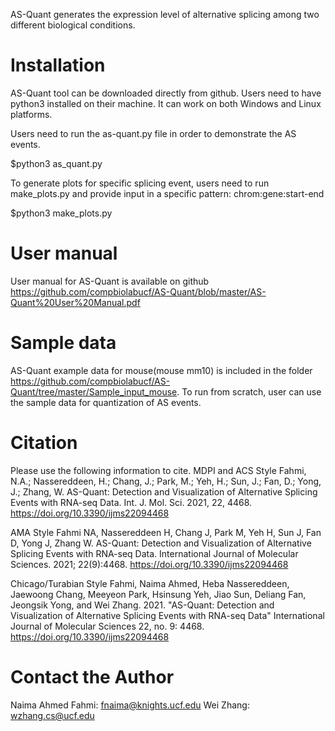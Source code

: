 AS-Quant generates the expression level of alternative splicing among two different biological conditions.

# Installation
AS-Quant tool can be downloaded directly from github. Users need to have python3 installed on their machine. It can work on both Windows and Linux platforms.

Users need to run the as-quant.py file in order to demonstrate the AS events.

$python3 as_quant.py

To generate plots for specific splicing event, users need to run make_plots.py and provide input in a specific pattern: chrom:gene:start-end

$python3 make_plots.py

# User manual
User manual for AS-Quant is available on github https://github.com/compbiolabucf/AS-Quant/blob/master/AS-Quant%20User%20Manual.pdf

# Sample data
AS-Quant example data for mouse(mouse mm10) is included in the folder https://github.com/compbiolabucf/AS-Quant/tree/master/Sample_input_mouse. To run from scratch, user can use the sample data for quantization of AS events.

# Citation
Please use the following information to cite.
MDPI and ACS Style
Fahmi, N.A.; Nassereddeen, H.; Chang, J.; Park, M.; Yeh, H.; Sun, J.; Fan, D.; Yong, J.; Zhang, W. AS-Quant: Detection and Visualization of Alternative Splicing Events with RNA-seq Data. Int. J. Mol. Sci. 2021, 22, 4468. https://doi.org/10.3390/ijms22094468

AMA Style
Fahmi NA, Nassereddeen H, Chang J, Park M, Yeh H, Sun J, Fan D, Yong J, Zhang W. AS-Quant: Detection and Visualization of Alternative Splicing Events with RNA-seq Data. International Journal of Molecular Sciences. 2021; 22(9):4468. https://doi.org/10.3390/ijms22094468

Chicago/Turabian Style
Fahmi, Naima Ahmed, Heba Nassereddeen, Jaewoong Chang, Meeyeon Park, Hsinsung Yeh, Jiao Sun, Deliang Fan, Jeongsik Yong, and Wei Zhang. 2021. "AS-Quant: Detection and Visualization of Alternative Splicing Events with RNA-seq Data" International Journal of Molecular Sciences 22, no. 9: 4468. https://doi.org/10.3390/ijms22094468

# Contact the Author
Naima Ahmed Fahmi: fnaima@knights.ucf.edu
Wei Zhang: wzhang.cs@ucf.edu
